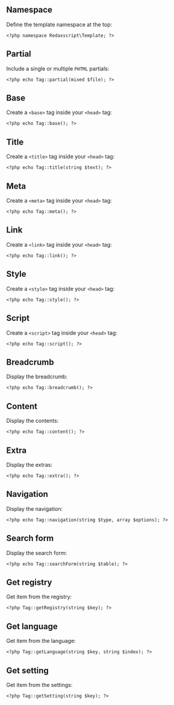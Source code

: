 Namespace
---------

Define the template namespace at the top:

```
<?php namespace Redaxscript\Template; ?>
```


Partial
-------

Include a single or multiple `PHTML` partials:

```
<?php echo Tag::partial(mixed $file); ?>
```


Base
----

Create a `<base>` tag inside your `<head>` tag:

```
<?php echo Tag::base(); ?>
```


Title
-----

Create a `<title>` tag inside your `<head>` tag:

```
<?php echo Tag::title(string $text); ?>
```


Meta
----

Create a `<meta>` tag inside your `<head>` tag:

```
<?php echo Tag::meta(); ?>
```


Link
----

Create a `<link>` tag inside your `<head>` tag:

```
<?php echo Tag::link(); ?>
```


Style
-----

Create a `<style>` tag inside your `<head>` tag:

```
<?php echo Tag::style(); ?>
```


Script
------

Create a `<script>` tag inside your `<head>` tag:

```
<?php echo Tag::script(); ?>
```


Breadcrumb
----------

Display the breadcrumb:

```
<?php echo Tag::breadcrumb(); ?>
```


Content
-------

Display the contents:

```
<?php echo Tag::content(); ?>
```


Extra
-----

Display the extras:

```
<?php echo Tag::extra(); ?>
```


Navigation
----------

Display the navigation:

```
<?php echo Tag::navigation(string $type, array $options); ?>
```


Search form
-----------

Display the search form:

```
<?php echo Tag::searchForm(string $table); ?>
```


Get registry
------------

Get item from the registry:

```
<?php Tag::getRegistry(string $key); ?>
```


Get language
------------

Get item from the language:

```
<?php Tag::getLanguage(string $key, string $index); ?>
```


Get setting
-----------

Get item from the settings:

```
<?php Tag::getSetting(string $key); ?>
```

